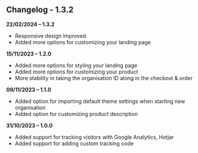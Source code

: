 <h2>Changelog - 1.3.2</h2>

<p>
<strong>22/02/2024 – 1.3.2</strong><br/>
<ul>
<li>Responsive design improved</li>
<li>Added more options for customizing your landing page
</ul>
</p>

<p>
<strong>15/11/2023 – 1.2.0</strong><br/>
<ul>
<li>Added more options for styling your landing page</li>
<li>Added more options for customizing your product</li>
<li>More stability in taking the organisation ID along in the checkout & order</li>
</ul>
</p>

<p>
<strong>09/11/2023 – 1.1.0</strong><br/>
<ul>
<li>Added option for importing default theme settings when starting new organisation</li>
<li>Added option for customizing product description</li>
</ul>
</p>

<p>
<strong>31/10/2023 – 1.0.0</strong><br/>
<ul>
<li>Added support for tracking visitors with Google Analytics, Hotjar</li>
<li>Added support for adding custom tracking code</li>
</ul>
</p>